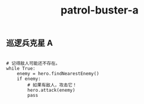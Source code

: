 ﻿---
layout: default
title: patrol-buster-a
---
## 巡逻兵克星 A
```

# 记得敌人可能还不存在。
while True:
    enemy = hero.findNearestEnemy()
    if enemy:
        # 如果有敌人，攻击它！
        hero.attack(enemy)
        pass

```
